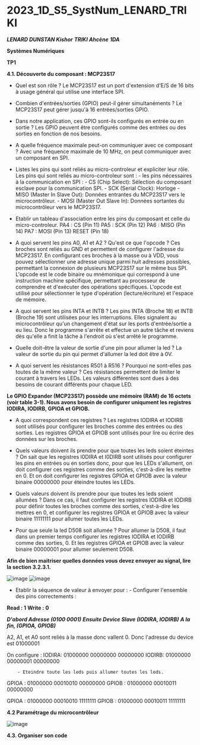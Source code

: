 # 2023_1D_S5_SystNum_LENARD_TRIKI

***LENARD DUNSTAN Kishor***
***TRIKI Ahcène***
***1DA***


**Systèmes Numériques**

**TP1**

**4.1. Découverte du composant : MCP23S17**

- Quel est son rôle ?
Le MCP23S17 est un port d'extension d'E/S de 16 bits à usage général qui utilise une interface SPI.

- Combien d'entrées/sorties (GPIO) peut-il gérer simultanéments ?
Le MCP23S17 peut gérer jusqu'à 16 entrées/sorties GPIO.

- Dans notre application, ces GPIO sont-ils configurés en entrée ou en sortie ?
Les GPIO peuvent être configurés comme des entrées ou des sorties en fonction de nos besoins. 

- A quelle fréquence maximale peut-on communiquer avec ce composant ?
  Avec une fréquence maximale de 10 MHz, on peut communiquer avec un composant en SPI.

- Listes les pins qui sont reliés au micro-controleur et expliciter leur rôle.
Les pins qui sont reliés au micro-controleur sont :
       - les pins nécessaires à la communication en SPI :
                - CS (Chip Select): Sélection du composant esclave pour la communication SPI.
                - SCK (Serial Clock): Horloge
                - MISO (Master In Slave Out): Données entrantes du MCP23S17 vers le microcontrôleur.
                - MOSI (Master Out Slave In): Données sortantes du microcontrôleur vers le MCP23S17.
  

- Etablir un tableau d'association entre les pins du composant et celle du micro-controleur.
PA4 : CS (Pin 11)
PA5 : SCK (Pin 12)
PA6 : MISO (Pin 14)
PA7 : MOSI (Pin 13)
RESET (Pin 18)

- A quoi servent les pins A0, A1 et A2 ? Qu'est ce que l'opcode ?
  Ces broches sont reliés au GND et permettent de configurer l'adresse du MCP23S17. En configurant ces broches à la masse ou à VDD, vous pouvez sélectionner une adresse unique parmi huit adresses possibles, permettant la connexion de plusieurs MCP23S17 sur le même bus SPI.
L'opcode est le code binaire ou mnémonique qui correspond à une instruction machine spécifique, permettant au processeur de comprendre et d'exécuter des opérations spécifiques. L'opcode est utilisé pour sélectionner le type d'opération (lecture/écriture) et l'espace de mémoire.


- A quoi servent les pins INTA et INTB ?
Les pins INTA (Broche 18) et INTB (Broche 19) sont utilisées pour les interruptions. Elles signalent au microcontrôleur qu'un changement d'état sur les ports d'entrée/sortie a eu lieu. Donc le programme s'arrête et effectue un autre tâche et reviens dès qu'elle a finit la tâche à l'endroit où s'est arrêté le programme.


- Quelle doit-être la valeur de sortie d'une pin pour allumer la led ?
La valeur de sortie du pin qui permet d'allumer la led doit être à 0V.


- A quoi servent les résistances R501 à R516 ? Pourquoi ne sont-elles pas toutes de la même valeur ?
Ces résistances permettent de limiter le courant à travers les LEDs.
Les valeurs différentes sont dues à des besoins de courant différents pour chaque LED.


**Le GPIO Expander (MCP23S17) possède une mémoire (RAM) de 16 octets (voir table 3-1). Nous avons besoin de configurer uniqument les registres IODIRA, IODIRB, GPIOA et GPIOB.**
-  A quoi correspondent ces registres ?
Les registres IODIRA et IODIRB sont utilisés pour configurer les broches comme des entrées ou des sorties.
Les registres GPIOA et GPIOB sont utilisés pour lire ou écrire des données sur les broches.

-  Quels valeurs doivent ils prendre pour que toutes les leds soient éteintes ?
On sait que les registres I0DIRA et I0DIRB sont utilisés pour configurer les pins en entrées ou en sorties donc, pour que les LEDs s'allument, on doit configurer ces registres comme des sorties, c'est-à-dire les mettre en 0. Et on doit configurer les registres GPIOA et GPIOB avec la valeur binaire 00000000 pour éteindre toutes les LEDs.


-  Quels valeurs doivent ils prendre pour que toutes les leds soient allumées ?
Dans ce cas, il faut configurer les registres IODIRA et IODIRB pour définir toutes les broches comme des sorties, c'est-à-dire les mettres en 0, et configurer les registres GPIOA et GPIOB avec la valeur binaire 11111111 pour allumer toutes les LEDs.


-  Pour que seule la led D508 soit allumée ?
Pour allumer la D508, il faut dans un premier temps configurer les registres IODIRA et IODIRB comme des sorties, 0. Et les registres GPIOA et GPIOB avec la valeur binaire 00000001 pour allumer seulement D508.


**Afin de bien maitriser quelles données vous devez envoyer au signal, lire la section 3.2.3.1.**


![image](https://github.com/kishor1lenard/2023_1D_S5_SystNum_LENARD_TRIKI/assets/150352720/57648590-9e93-48b4-aa63-9473075c29b3)
![image](https://github.com/kishor1lenard/2023_1D_S5_SystNum_LENARD_TRIKI/assets/150352720/0db0dd7d-6313-4ff4-ba58-06840ebb89ba)

- Etablir la séquence de valeur à envoyer pour :
        - Configurer l'ensemble des pins correctements :

**Read : 1**
**Write : 0**

***D'abord Adresse (0100 0001)***
***Ensuite Device Slave (IODIRA, IODIRB)***
***A la fin, (GPIOA, GPIOB)***

A2, A1, et A0 sont reliés à la masse donc vallent 0. Donc l'adresse du device est 01000001

On configure :
IODIRA: 01000000 00000000 00000000
IODIRB: 01000000 00000001 00000000

        - Eteindre toute les leds puis allumer toutes les leds.
GPIOA : 01000000 00010010 00000000
GPIOB : 01000000 00010011 00000000

GPIOA : 01000000 00010010 11111111
GPIOB : 01000000 00010011 11111111

     

**4.2 Paramétrage du microcontrôleur**

![image](https://github.com/kishor1lenard/2023_1D_S5_SystNum_LENARD_TRIKI/assets/150352720/0707deee-91e1-43d0-8d67-af4f62685c14)



**4.3. Organiser son code**










  
